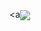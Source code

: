  <a<img align="center" src="[https://giphy.com/gifs/BoschGlobal-coding-home-office-remote-working-umYMU8G2ixG5mJBDo5](https://media.giphy.com/media/umYMU8G2ixG5mJBDo5/giphy.gif)"></a>


